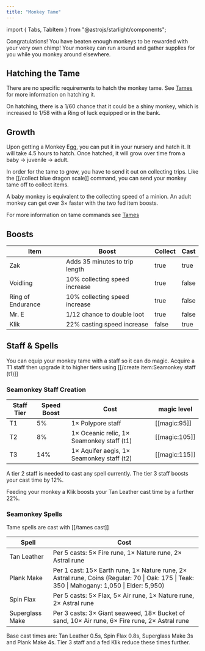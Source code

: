 ```yaml
---
title: "Monkey Tame"
---
```


import { Tabs, TabItem } from "@astrojs/starlight/components";

Congratulations! You have beaten enough monkeys to be rewarded with your very own chimp! Your monkey can run around and gather supplies for you while you monkey around elsewhere.

## Hatching the Tame

There are no specific requirements to hatch the monkey tame. See [Tames](./#hatching-the-tame) for more information on hatching it.

On hatching, there is a 1/60 chance that it could be a shiny monkey, which is increased to 1/58 with a Ring of luck equipped or in the bank.

## Growth

Upon getting a Monkey Egg, you can put it in your nursery and hatch it. It will take 4.5 hours to hatch. Once hatched, it will grow over time from a baby → juvenile → adult.

In order for the tame to grow, you have to send it out on collecting trips. Like the [[/collect blue dragon scale]] command, you can send your monkey tame off to collect items.

A baby monkey is equivalent to the collecting speed of a minion. An adult monkey can get over 3× faster with the two fed item boosts.

For more information on tame commands see [Tames](./)

## Boosts

| Item              | Boost                          | Collect | Cast  |
| ----------------- | ------------------------------ | ------- | ----- |
| Zak               | Adds 35 minutes to trip length | true    | true  |
| Voidling          | 10% collecting speed increase  | true    | false |
| Ring of Endurance | 10% collecting speed increase  | true    | false |
| Mr. E             | 1/12 chance to double loot     | true    | false |
| Klik              | 22% casting speed increase     | false   | true  |

## Staff & Spells

You can equip your monkey tame with a staff so it can do magic. Acquire a T1 staff then upgrade it to higher tiers using [[/create item\:Seamonkey staff (t1)]]

### Seamonkey Staff Creation

| Staff Tier | Speed Boost | Cost                                      | magic level   |
| ---------- | ----------- | ----------------------------------------- | ------------- |
| T1         | 5%          | 1× Polypore staff                         | [[magic:95]]  |
| T2         | 8%          | 1× Oceanic relic, 1× Seamonkey staff (t1) | [[magic:105]] |
| T3         | 14%         | 1× Aquifer aegis, 1× Seamonkey staff (t2) | [[magic:115]] |

A tier 2 staff is needed to cast any spell currently. The tier 3 staff boosts your cast time by 12%.

Feeding your monkey a Klik boosts your Tan Leather cast time by a further 22%.

### Seamonkey Spells

Tame spells are cast with [[/tames cast]]

| Spell           | Cost                                                                                                                                        |
| --------------- | ------------------------------------------------------------------------------------------------------------------------------------------- |
| Tan Leather     | Per 5 casts: 5× Fire rune, 1× Nature rune, 2× Astral rune                                                                                   |
| Plank Make      | Per 1 cast: 15× Earth rune, 1× Nature rune, 2× Astral rune, Coins (Regular: 70 \| Oak: 175 \| Teak: 350 \| Mahogany: 1,050 \| Elder: 5,950) |
| Spin Flax       | Per 5 casts: 5× Flax, 5× Air rune, 1× Nature rune, 2× Astral rune                                                                           |
| Superglass Make | Per 3 casts: 3× Giant seaweed, 18× Bucket of sand, 10× Air rune, 6× Fire rune, 2× Astral rune                                               |

Base cast times are: Tan Leather 0.5s, Spin Flax 0.8s, Superglass Make 3s and Plank Make 4s. Tier 3 staff and a fed Klik reduce these times further.
